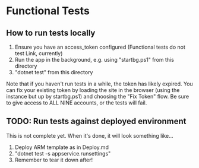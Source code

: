 # Functional Tests

## How to run tests locally

1. Ensure you have an access_token configured (Functional tests do not test Link, currently)
1. Run the app in the background, e.g. using "startbg.ps1" from this directory
2. "dotnet test" from this directory

Note that if you haven't run tests in a while, the token has likely expired. You can fix your
existing token by loading the site in the browser (using the instance but up by startbg.ps1)
and choosing the "Fix Token" flow. Be sure to give access to ALL NINE accounts, or the tests
will fail.

## TODO: Run tests against deployed environment

This is not complete yet. When it's done, it will look something like...

1. Deploy ARM template as in Deploy.md
2. "dotnet test -s appservice.runsettings"
3. Remember to tear it down after!